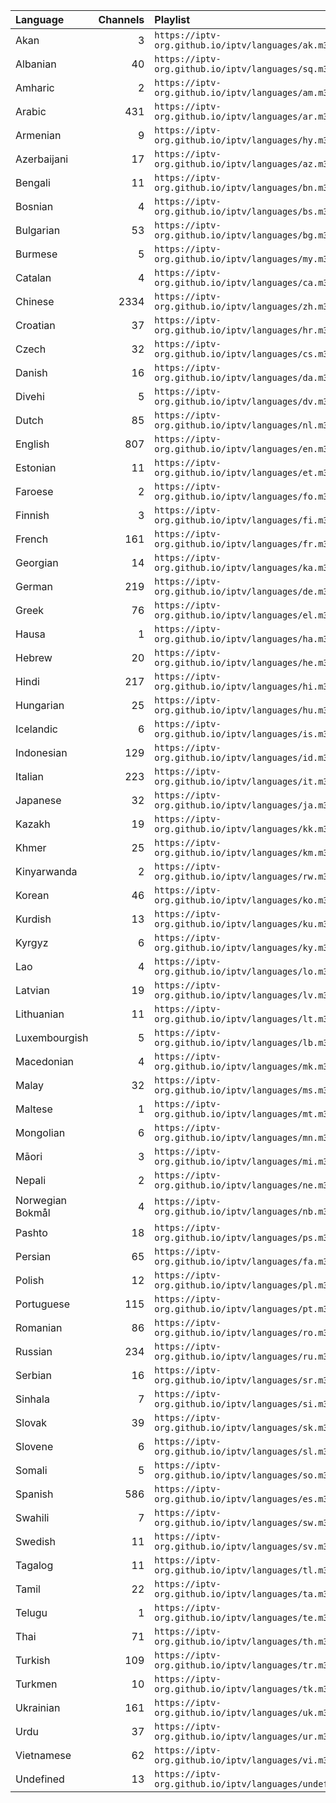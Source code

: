 <table>
	<thead>
		<tr><th align="left">Language</th><th align="right">Channels</th><th align="left">Playlist</th></tr>
	</thead>
	<tbody>
		<tr><td align="left">Akan</td><td align="right">3</td><td align="left"><code>https://iptv-org.github.io/iptv/languages/ak.m3u</code></td></tr>
		<tr><td align="left">Albanian</td><td align="right">40</td><td align="left"><code>https://iptv-org.github.io/iptv/languages/sq.m3u</code></td></tr>
		<tr><td align="left">Amharic</td><td align="right">2</td><td align="left"><code>https://iptv-org.github.io/iptv/languages/am.m3u</code></td></tr>
		<tr><td align="left">Arabic</td><td align="right">431</td><td align="left"><code>https://iptv-org.github.io/iptv/languages/ar.m3u</code></td></tr>
		<tr><td align="left">Armenian</td><td align="right">9</td><td align="left"><code>https://iptv-org.github.io/iptv/languages/hy.m3u</code></td></tr>
		<tr><td align="left">Azerbaijani</td><td align="right">17</td><td align="left"><code>https://iptv-org.github.io/iptv/languages/az.m3u</code></td></tr>
		<tr><td align="left">Bengali</td><td align="right">11</td><td align="left"><code>https://iptv-org.github.io/iptv/languages/bn.m3u</code></td></tr>
		<tr><td align="left">Bosnian</td><td align="right">4</td><td align="left"><code>https://iptv-org.github.io/iptv/languages/bs.m3u</code></td></tr>
		<tr><td align="left">Bulgarian</td><td align="right">53</td><td align="left"><code>https://iptv-org.github.io/iptv/languages/bg.m3u</code></td></tr>
		<tr><td align="left">Burmese</td><td align="right">5</td><td align="left"><code>https://iptv-org.github.io/iptv/languages/my.m3u</code></td></tr>
		<tr><td align="left">Catalan</td><td align="right">4</td><td align="left"><code>https://iptv-org.github.io/iptv/languages/ca.m3u</code></td></tr>
		<tr><td align="left">Chinese</td><td align="right">2334</td><td align="left"><code>https://iptv-org.github.io/iptv/languages/zh.m3u</code></td></tr>
		<tr><td align="left">Croatian</td><td align="right">37</td><td align="left"><code>https://iptv-org.github.io/iptv/languages/hr.m3u</code></td></tr>
		<tr><td align="left">Czech</td><td align="right">32</td><td align="left"><code>https://iptv-org.github.io/iptv/languages/cs.m3u</code></td></tr>
		<tr><td align="left">Danish</td><td align="right">16</td><td align="left"><code>https://iptv-org.github.io/iptv/languages/da.m3u</code></td></tr>
		<tr><td align="left">Divehi</td><td align="right">5</td><td align="left"><code>https://iptv-org.github.io/iptv/languages/dv.m3u</code></td></tr>
		<tr><td align="left">Dutch</td><td align="right">85</td><td align="left"><code>https://iptv-org.github.io/iptv/languages/nl.m3u</code></td></tr>
		<tr><td align="left">English</td><td align="right">807</td><td align="left"><code>https://iptv-org.github.io/iptv/languages/en.m3u</code></td></tr>
		<tr><td align="left">Estonian</td><td align="right">11</td><td align="left"><code>https://iptv-org.github.io/iptv/languages/et.m3u</code></td></tr>
		<tr><td align="left">Faroese</td><td align="right">2</td><td align="left"><code>https://iptv-org.github.io/iptv/languages/fo.m3u</code></td></tr>
		<tr><td align="left">Finnish</td><td align="right">3</td><td align="left"><code>https://iptv-org.github.io/iptv/languages/fi.m3u</code></td></tr>
		<tr><td align="left">French</td><td align="right">161</td><td align="left"><code>https://iptv-org.github.io/iptv/languages/fr.m3u</code></td></tr>
		<tr><td align="left">Georgian</td><td align="right">14</td><td align="left"><code>https://iptv-org.github.io/iptv/languages/ka.m3u</code></td></tr>
		<tr><td align="left">German</td><td align="right">219</td><td align="left"><code>https://iptv-org.github.io/iptv/languages/de.m3u</code></td></tr>
		<tr><td align="left">Greek</td><td align="right">76</td><td align="left"><code>https://iptv-org.github.io/iptv/languages/el.m3u</code></td></tr>
		<tr><td align="left">Hausa</td><td align="right">1</td><td align="left"><code>https://iptv-org.github.io/iptv/languages/ha.m3u</code></td></tr>
		<tr><td align="left">Hebrew</td><td align="right">20</td><td align="left"><code>https://iptv-org.github.io/iptv/languages/he.m3u</code></td></tr>
		<tr><td align="left">Hindi</td><td align="right">217</td><td align="left"><code>https://iptv-org.github.io/iptv/languages/hi.m3u</code></td></tr>
		<tr><td align="left">Hungarian</td><td align="right">25</td><td align="left"><code>https://iptv-org.github.io/iptv/languages/hu.m3u</code></td></tr>
		<tr><td align="left">Icelandic</td><td align="right">6</td><td align="left"><code>https://iptv-org.github.io/iptv/languages/is.m3u</code></td></tr>
		<tr><td align="left">Indonesian</td><td align="right">129</td><td align="left"><code>https://iptv-org.github.io/iptv/languages/id.m3u</code></td></tr>
		<tr><td align="left">Italian</td><td align="right">223</td><td align="left"><code>https://iptv-org.github.io/iptv/languages/it.m3u</code></td></tr>
		<tr><td align="left">Japanese</td><td align="right">32</td><td align="left"><code>https://iptv-org.github.io/iptv/languages/ja.m3u</code></td></tr>
		<tr><td align="left">Kazakh</td><td align="right">19</td><td align="left"><code>https://iptv-org.github.io/iptv/languages/kk.m3u</code></td></tr>
		<tr><td align="left">Khmer</td><td align="right">25</td><td align="left"><code>https://iptv-org.github.io/iptv/languages/km.m3u</code></td></tr>
		<tr><td align="left">Kinyarwanda</td><td align="right">2</td><td align="left"><code>https://iptv-org.github.io/iptv/languages/rw.m3u</code></td></tr>
		<tr><td align="left">Korean</td><td align="right">46</td><td align="left"><code>https://iptv-org.github.io/iptv/languages/ko.m3u</code></td></tr>
		<tr><td align="left">Kurdish</td><td align="right">13</td><td align="left"><code>https://iptv-org.github.io/iptv/languages/ku.m3u</code></td></tr>
		<tr><td align="left">Kyrgyz</td><td align="right">6</td><td align="left"><code>https://iptv-org.github.io/iptv/languages/ky.m3u</code></td></tr>
		<tr><td align="left">Lao</td><td align="right">4</td><td align="left"><code>https://iptv-org.github.io/iptv/languages/lo.m3u</code></td></tr>
		<tr><td align="left">Latvian</td><td align="right">19</td><td align="left"><code>https://iptv-org.github.io/iptv/languages/lv.m3u</code></td></tr>
		<tr><td align="left">Lithuanian</td><td align="right">11</td><td align="left"><code>https://iptv-org.github.io/iptv/languages/lt.m3u</code></td></tr>
		<tr><td align="left">Luxembourgish</td><td align="right">5</td><td align="left"><code>https://iptv-org.github.io/iptv/languages/lb.m3u</code></td></tr>
		<tr><td align="left">Macedonian</td><td align="right">4</td><td align="left"><code>https://iptv-org.github.io/iptv/languages/mk.m3u</code></td></tr>
		<tr><td align="left">Malay</td><td align="right">32</td><td align="left"><code>https://iptv-org.github.io/iptv/languages/ms.m3u</code></td></tr>
		<tr><td align="left">Maltese</td><td align="right">1</td><td align="left"><code>https://iptv-org.github.io/iptv/languages/mt.m3u</code></td></tr>
		<tr><td align="left">Mongolian</td><td align="right">6</td><td align="left"><code>https://iptv-org.github.io/iptv/languages/mn.m3u</code></td></tr>
		<tr><td align="left">Māori</td><td align="right">3</td><td align="left"><code>https://iptv-org.github.io/iptv/languages/mi.m3u</code></td></tr>
		<tr><td align="left">Nepali</td><td align="right">2</td><td align="left"><code>https://iptv-org.github.io/iptv/languages/ne.m3u</code></td></tr>
		<tr><td align="left">Norwegian Bokmål</td><td align="right">4</td><td align="left"><code>https://iptv-org.github.io/iptv/languages/nb.m3u</code></td></tr>
		<tr><td align="left">Pashto</td><td align="right">18</td><td align="left"><code>https://iptv-org.github.io/iptv/languages/ps.m3u</code></td></tr>
		<tr><td align="left">Persian</td><td align="right">65</td><td align="left"><code>https://iptv-org.github.io/iptv/languages/fa.m3u</code></td></tr>
		<tr><td align="left">Polish</td><td align="right">12</td><td align="left"><code>https://iptv-org.github.io/iptv/languages/pl.m3u</code></td></tr>
		<tr><td align="left">Portuguese</td><td align="right">115</td><td align="left"><code>https://iptv-org.github.io/iptv/languages/pt.m3u</code></td></tr>
		<tr><td align="left">Romanian</td><td align="right">86</td><td align="left"><code>https://iptv-org.github.io/iptv/languages/ro.m3u</code></td></tr>
		<tr><td align="left">Russian</td><td align="right">234</td><td align="left"><code>https://iptv-org.github.io/iptv/languages/ru.m3u</code></td></tr>
		<tr><td align="left">Serbian</td><td align="right">16</td><td align="left"><code>https://iptv-org.github.io/iptv/languages/sr.m3u</code></td></tr>
		<tr><td align="left">Sinhala</td><td align="right">7</td><td align="left"><code>https://iptv-org.github.io/iptv/languages/si.m3u</code></td></tr>
		<tr><td align="left">Slovak</td><td align="right">39</td><td align="left"><code>https://iptv-org.github.io/iptv/languages/sk.m3u</code></td></tr>
		<tr><td align="left">Slovene</td><td align="right">6</td><td align="left"><code>https://iptv-org.github.io/iptv/languages/sl.m3u</code></td></tr>
		<tr><td align="left">Somali</td><td align="right">5</td><td align="left"><code>https://iptv-org.github.io/iptv/languages/so.m3u</code></td></tr>
		<tr><td align="left">Spanish</td><td align="right">586</td><td align="left"><code>https://iptv-org.github.io/iptv/languages/es.m3u</code></td></tr>
		<tr><td align="left">Swahili</td><td align="right">7</td><td align="left"><code>https://iptv-org.github.io/iptv/languages/sw.m3u</code></td></tr>
		<tr><td align="left">Swedish</td><td align="right">11</td><td align="left"><code>https://iptv-org.github.io/iptv/languages/sv.m3u</code></td></tr>
		<tr><td align="left">Tagalog</td><td align="right">11</td><td align="left"><code>https://iptv-org.github.io/iptv/languages/tl.m3u</code></td></tr>
		<tr><td align="left">Tamil</td><td align="right">22</td><td align="left"><code>https://iptv-org.github.io/iptv/languages/ta.m3u</code></td></tr>
		<tr><td align="left">Telugu</td><td align="right">1</td><td align="left"><code>https://iptv-org.github.io/iptv/languages/te.m3u</code></td></tr>
		<tr><td align="left">Thai</td><td align="right">71</td><td align="left"><code>https://iptv-org.github.io/iptv/languages/th.m3u</code></td></tr>
		<tr><td align="left">Turkish</td><td align="right">109</td><td align="left"><code>https://iptv-org.github.io/iptv/languages/tr.m3u</code></td></tr>
		<tr><td align="left">Turkmen</td><td align="right">10</td><td align="left"><code>https://iptv-org.github.io/iptv/languages/tk.m3u</code></td></tr>
		<tr><td align="left">Ukrainian</td><td align="right">161</td><td align="left"><code>https://iptv-org.github.io/iptv/languages/uk.m3u</code></td></tr>
		<tr><td align="left">Urdu</td><td align="right">37</td><td align="left"><code>https://iptv-org.github.io/iptv/languages/ur.m3u</code></td></tr>
		<tr><td align="left">Vietnamese</td><td align="right">62</td><td align="left"><code>https://iptv-org.github.io/iptv/languages/vi.m3u</code></td></tr>
		<tr><td align="left">Undefined</td><td align="right">13</td><td align="left"><code>https://iptv-org.github.io/iptv/languages/undefined.m3u</code></td></tr>
	</tbody>
</table>